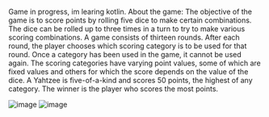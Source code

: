 Game in progress, im learing kotlin.
About the game:
The objective of the game is to score points by rolling five dice to make certain combinations. The dice can be rolled up to three times in a turn to try to make various scoring combinations.
A game consists of thirteen rounds. After each round, the player chooses which scoring category is to be used for that round. Once a category has been used in the game, it cannot be used again. 
The scoring categories have varying point values, some of which are fixed values and others for which the score depends on the value of the dice. A Yahtzee is five-of-a-kind and scores 50 points, the highest of any category.
The winner is the player who scores the most points.

![image](https://github.com/PatNiz/DiceGame/assets/65347753/18a108df-9aa4-4280-b2c3-90d377eafe64)
![image](https://github.com/PatNiz/DiceGame/assets/65347753/f805cc5d-0c29-4a15-9d49-7687507d5c39)


